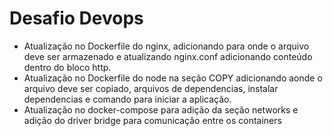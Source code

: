 # Desafio Devops

- Atualização no Dockerfile do nginx, adicionando para onde o arquivo deve ser armazenado e atualizando nginx.conf adicionando conteúdo dentro do bloco http.
- Atualização no Dockerfile do node na seção COPY adicionando aonde o arquivo deve ser copiado, arquivos de dependencias, instalar dependencias e comando para iniciar a aplicação.
- Atualização no docker-compose para adição da seção networks e adição do driver bridge para comunicação entre os containers

